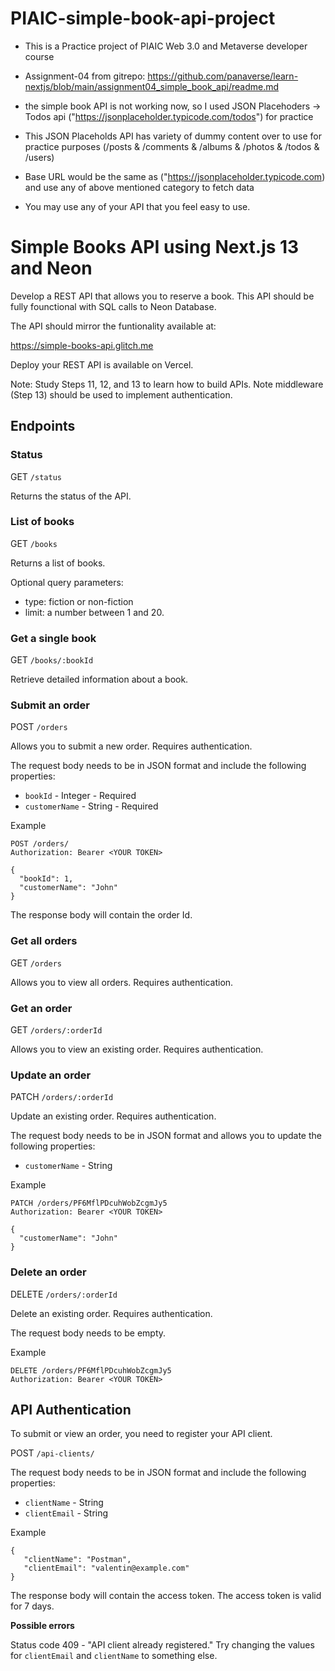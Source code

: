 # PIAIC-simple-book-api-project
- This is a Practice project of PIAIC Web 3.0 and Metaverse developer course
- Assignment-04 from gitrepo: https://github.com/panaverse/learn-nextjs/blob/main/assignment04_simple_book_api/readme.md

- the simple book API is not working now, so I used JSON Placehoders -> Todos api ("https://jsonplaceholder.typicode.com/todos") for practice
- This JSON Placeholds API has variety of dummy content over to use for practice purposes (/posts & /comments & /albums & /photos & /todos & /users)
- Base URL would be the same as ("https://jsonplaceholder.typicode.com) and use any of above mentioned category to fetch data
- You may use any of your API that you feel easy to use.


# Simple Books API using Next.js 13 and Neon

Develop a REST API that allows you to reserve a book. This API should be fully founctional with SQL calls to Neon Database.

The API should mirror the funtionality available at: 

https://simple-books-api.glitch.me

Deploy your REST API is available on Vercel.

Note: Study Steps 11, 12, and 13 to learn how to build APIs. Note middleware (Step 13) should be used to implement authentication.  

## Endpoints ##

### Status ###

GET `/status`

Returns the status of the API.

### List of books ###

GET `/books`

Returns a list of books.

Optional query parameters:

- type: fiction or non-fiction
- limit: a number between 1 and 20.


### Get a single book ###

GET `/books/:bookId`

Retrieve detailed information about a book.


### Submit an order ###

POST `/orders`

Allows you to submit a new order. Requires authentication.

The request body needs to be in JSON format and include the following properties:

 - `bookId` - Integer - Required
 - `customerName` - String - Required

Example
```
POST /orders/
Authorization: Bearer <YOUR TOKEN>

{
  "bookId": 1,
  "customerName": "John"
}
```

The response body will contain the order Id.

### Get all orders ###

GET `/orders`

Allows you to view all orders. Requires authentication.

### Get an order ###

GET `/orders/:orderId`

Allows you to view an existing order. Requires authentication.

### Update an order ###

PATCH `/orders/:orderId`

Update an existing order. Requires authentication.

The request body needs to be in JSON format and allows you to update the following properties:

 - `customerName` - String

 Example
```
PATCH /orders/PF6MflPDcuhWobZcgmJy5
Authorization: Bearer <YOUR TOKEN>

{
  "customerName": "John"
}
```

### Delete an order ###

DELETE `/orders/:orderId`

Delete an existing order. Requires authentication.

The request body needs to be empty.

 Example
```
DELETE /orders/PF6MflPDcuhWobZcgmJy5
Authorization: Bearer <YOUR TOKEN>
```

## API Authentication ##

To submit or view an order, you need to register your API client.

POST `/api-clients/`

The request body needs to be in JSON format and include the following properties:

 - `clientName` - String
 - `clientEmail` - String

 Example

 ```
 {
    "clientName": "Postman",
    "clientEmail": "valentin@example.com"
}
 ```

The response body will contain the access token. The access token is valid for 7 days.

**Possible errors**

Status code 409 - "API client already registered." Try changing the values for `clientEmail` and `clientName` to something else.
